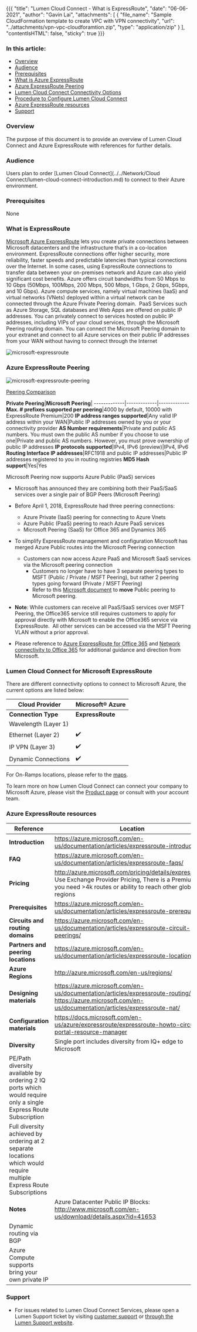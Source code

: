 {{{
  "title": "Lumen Cloud Connect - What is ExpressRoute",
  "date": "06-06-2021",
  "author": "Gavin Lai",
  "attachments": [
  {
    "file_name": "Sample CloudFormation template to create VPC with VPN connectivity",
    "url": "../attachments/vpn-vpc-cloudforamtion.zip",
    "type": "application/zip"
  }
  ],
  "contentIsHTML": false,
  "sticky": true
}}}

### In this article:

* [Overview](#overview)
* [Audience](#audience)
* [Prerequisites](#prerequisites)
* [What is Azure ExpressRoute](#what-is-azure-expressroute)
* [Azure ExpressRoute Peering](#azure-expressoute-peering)
* [Lumen Cloud Connect Connectivity Options](#lumen-cloud-connect-connectivity-options)
* [Procedure to Configure Lumen Cloud Connect](#procedure-to-configure-lumen-cloud-connect)
* [Azure ExpressRoute resources](#azure-exporessroute-resrouces)
* [Support](#support)

### Overview
The purpose of this document is to provide an overview of Lumen Cloud Connect and Azure ExpressRoute with references for further details.


### Audience

Users plan to order [Lumen Cloud Connect](../../Network/Cloud Connect/lumen-cloud-connect-introduction.md) to connect to their Azure environment.

### Prerequisites

None

### What is ExpressRoute
[Microsoft Azure ExpressRoute](//azure.microsoft.com/en-us/documentation/articles/expressroute-introduction/) lets you create private connections between Microsoft datacenters and the infrastructure that’s in a co-location environment. ExpressRoute connections offer higher security, more reliability, faster speeds and predictable latencies than typical connections over the Internet. In some cases, using ExpressRoute connections to transfer data between your on-premises network and Azure can also yield significant cost benefits.
Azure offers circuit bandwidths from 50 Mbps to 10 Gbps (50Mbps, 100Mbps, 200 Mbps, 500 Mbps, 1 Gbps, 2 Gbps, 5Gbps, and 10 Gbps).
Azure compute services, namely virtual machines (IaaS) and virtual networks (VNets) deployed within a virtual network can be connected through the Azure Private Peering domain. 
PaaS Services such as Azure Storage, SQL databases and Web Apps are offered on public IP addresses. You can privately connect to services hosted on public IP addresses, including VIPs of your cloud services, through the Microsoft Peering routing domain. You can connect the Microsoft Peering domain to your extranet and connect to all Azure services on their public IP addresses from your WAN without having to connect through the Internet

![microsoft-expressroute](../../images/network/cloudconnect/MicrosoftExpressRoute.png)

### Azure ExpressRoute Peering

![microsoft-expressroute-peering](../../images/network/cloudconnect/microsoftexpressroute-peering.png)

[Peering Comparison](//docs.microsoft.com/en-us/azure/expressroute/expressroute-circuit-peerings#peeringcompare)

**Private Peering**|**Microsoft Peering**| 
-------------|-------------|-------------
**Max. # prefixes supported per peering**|4000 by default, 10000 with ExpressRoute Premium|200
**IP address ranges supported**|Any valid IP address within your WAN|Public IP addresses owned by you or your connectivity provider
**AS Number requirements**|Private and public AS numbers. You must own the public AS number if you choose to use one|Private and public AS numbers. However, you must prove ownership of public IP addresses
**IP protocols supported**|IPv4, IPv6 (preview)|IPv4, IPv6
**Routing Interface IP addresses**|RFC1918 and public IP addresses|Public IP addresses registered to you in routing registries
**MD5 Hash support**|Yes|Yes

Microsoft Peering now supports Azure Public (PaaS) services
* Microsoft has announced they are combining both their PaaS/SaaS services over a single pair of BGP Peers (Microsoft Peering)
* Before April 1, 2018, ExpressRoute had three peering connections:
  * Azure Private (IaaS) peering for connecting to Azure Vnets
  * Azure Public (PaaS) peering to reach Azure PaaS services
  * Microsoft Peering (SaaS) for Office 365 and Dynamics 365

* To simplify ExpressRoute management and configuration Microsoft has merged Azure Public routes into the Microsoft Peering connection
  * Customers can now access Azure PaaS and Microsoft SaaS services via the Microsoft peering connection
    * Customers no longer have to have 3 separate peering types to MSFT (Public / Private / MSFT Peering), but rather 2 peering types going forward (Private / MSFT Peering)
    * Refer to this [Microsoft document](//docs.microsoft.com/en-us/azure/expressroute/how-to-move-peering) to **move** Public peering to Microsoft peering.
* **Note**: While customers can receive all PaaS/SaaS services over MSFT Peering, the Office365 service still requires customers to apply for approval directly with Microsoft to enable the Office365 service via ExpressRoute.  All other services can be accessed via the MSFT Peering VLAN without a prior approval.
* Please reference to [Azure ExpressRoute for Office 365](//support.office.com/en-us/article/Azure-ExpressRoute-for-Office-365-6d2534a2-c19c-4a99-be5e-33a0cee5d3bd?ui=en-US&rs=en-US&ad=US) and [Network connectivity to Office 365](//support.office.com/en-us/article/Network-connectivity-to-Office-365-64b420ef-0218-48f6-8a34-74bb27633b10) for additional guidance and direction from Microsoft.


### Lumen Cloud Connect for Microsoft ExpressRoute

There are different connectivity options to connect to Microsoft Azure, the current options are listed below:

**Cloud Provider**|**Microsoft® Azure**
-------------|-------------
**Connection Type**|**ExpressRoute**
Wavelength (Layer 1)|
Ethernet (Layer 2)|:heavy_check_mark:
IP VPN (Layer 3)|:heavy_check_mark:
Dynamic Connections|:heavy_check_mark:

For On-Ramps locations, please refer to the [maps](//assets.lumen.com/is/content/Lumen/maps-cloud-connect-on-ramps?Creativeid=c3d38810-e03e-4fb5-bb94-fd6551ff7388).

To learn more on how Lumen Cloud Connect can connect your company to Microsoft Azure, please visit the [Product page](//www.lumen.com/en-us/hybrid-it-cloud/cloud-connect.html) or consult with your account team.  

### Azure ExpressRoute resources

**Reference**|Location
-------------|-------------
**Introduction**|https://azure.microsoft.com/en-us/documentation/articles/expressroute-introduction/
**FAQ**|https://azure.microsoft.com/en-us/documentation/articles/expressroute-faqs/
**Pricing**|http://azure.microsoft.com/pricing/details/expressroute/ Use Exchange Provider Pricing, There is a Premium if you need >4k routes or ability to reach other global regions
**Prerequisites**|https://azure.microsoft.com/en-us/documentation/articles/expressroute-prerequisites
**Circuits and routing domains**|https://azure.microsoft.com/en-us/documentation/articles/expressroute-circuit-peerings/
**Partners and peering locations**|https://azure.microsoft.com/en-us/documentation/articles/expressroute-locations/ 
**Azure Regions**|http://azure.microsoft.com/en-us/regions/
**Designing materials**|https://azure.microsoft.com/en-us/documentation/articles/expressroute-routing/; https://azure.microsoft.com/en-us/documentation/articles/expressroute-nat/
**Configuration materials**|https://docs.microsoft.com/en-us/azure/expressroute/expressroute-howto-circuit-portal-resource-manager
**Diversity**|Single port includes diversity from IQ+ edge to Microsoft
 |PE/Path diversity available by ordering 2 IQ ports which would require only a single Express Route Subscription
 |Full diversity achieved by ordering at 2 separate locations which would require multiple Express Route Subscriptions
**Notes**| Azure Datacenter Public IP Blocks: http://www.microsoft.com/en-us/download/details.aspx?id=41653
 |Dynamic routing via BGP
 |Azure Compute supports bring your own private IP



### Support

* For issues related to Lumen Cloud Connect Services, please open a Lumen Support ticket by visiting [customer support](//www.lumen.com/en-us/contact-us-support.html) or [through the Lumen Support website](//www.lumen.com/help/en-us/home.html).
